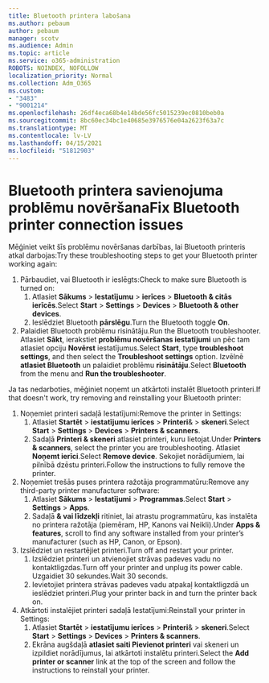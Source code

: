 ```yaml
---
title: Bluetooth printera labošana
ms.author: pebaum
author: pebaum
manager: scotv
ms.audience: Admin
ms.topic: article
ms.service: o365-administration
ROBOTS: NOINDEX, NOFOLLOW
localization_priority: Normal
ms.collection: Adm_O365
ms.custom:
- "3483"
- "9001214"
ms.openlocfilehash: 26df4eca68b4e14bde56fc5015239ec0810beb0a
ms.sourcegitcommit: 8bc60ec34bc1e40685e3976576e04a2623f63a7c
ms.translationtype: MT
ms.contentlocale: lv-LV
ms.lasthandoff: 04/15/2021
ms.locfileid: "51812903"
---
```

# <a name="fix-bluetooth-printer-connection-issues"></a><span data-ttu-id="a782c-102">Bluetooth printera savienojuma problēmu novēršana</span><span class="sxs-lookup"><span data-stu-id="a782c-102">Fix Bluetooth printer connection issues</span></span>

<span data-ttu-id="a782c-103">Mēģiniet veikt šīs problēmu novēršanas darbības, lai Bluetooth printeris atkal darbojas:</span><span class="sxs-lookup"><span data-stu-id="a782c-103">Try these troubleshooting steps to get your Bluetooth printer working again:</span></span>


1. <span data-ttu-id="a782c-104">Pārbaudiet, vai Bluetooth ir ieslēgts:</span><span class="sxs-lookup"><span data-stu-id="a782c-104">Check to make sure Bluetooth is turned on:</span></span>
    1. <span data-ttu-id="a782c-105">Atlasiet **Sākums**  >  **Iestatījumu**  >  **ierīces**  >  **Bluetooth & citās ierīcēs**.</span><span class="sxs-lookup"><span data-stu-id="a782c-105">Select **Start** > **Settings** > **Devices** > **Bluetooth & other devices**.</span></span>
    2. <span data-ttu-id="a782c-106">Ieslēdziet Bluetooth **pārslēgu**.</span><span class="sxs-lookup"><span data-stu-id="a782c-106">Turn the Bluetooth toggle **On**.</span></span>
2. <span data-ttu-id="a782c-107">Palaidiet Bluetooth problēmu risinātāju.</span><span class="sxs-lookup"><span data-stu-id="a782c-107">Run the Bluetooth troubleshooter.</span></span> <br>
    <span data-ttu-id="a782c-108">Atlasiet **Sākt**, ierakstiet **problēmu novēršanas iestatījumi** un pēc tam atlasiet opciju **Novērst** iestatījumus.</span><span class="sxs-lookup"><span data-stu-id="a782c-108">Select **Start**, type **troubleshoot settings**, and then select the **Troubleshoot settings** option.</span></span> <span data-ttu-id="a782c-109">Izvēlnē **atlasiet Bluetooth** un palaidiet problēmu **risinātāju**.</span><span class="sxs-lookup"><span data-stu-id="a782c-109">Select **Bluetooth** from the menu and **Run the troubleshooter**.</span></span>

<span data-ttu-id="a782c-110">Ja tas nedarboties, mēģiniet noņemt un atkārtoti instalēt Bluetooth printeri.</span><span class="sxs-lookup"><span data-stu-id="a782c-110">If that doesn't work, try removing and reinstalling your Bluetooth printer:</span></span>

1. <span data-ttu-id="a782c-111">Noņemiet printeri sadaļā Iestatījumi:</span><span class="sxs-lookup"><span data-stu-id="a782c-111">Remove the printer in Settings:</span></span>
    1. <span data-ttu-id="a782c-112">Atlasiet **Startēt**  >  **iestatījumu ierīces**  >  **Printeri**&  >  **skeneri**.</span><span class="sxs-lookup"><span data-stu-id="a782c-112">Select **Start** > **Settings** > **Devices** > **Printers & scanners**.</span></span>
    2. <span data-ttu-id="a782c-113">Sadaļā **Printeri & skeneri** atlasiet printeri, kuru lietojat.</span><span class="sxs-lookup"><span data-stu-id="a782c-113">Under **Printers & scanners**, select the printer you are troubleshooting.</span></span> <span data-ttu-id="a782c-114">Atlasiet **Noņemt ierīci**.</span><span class="sxs-lookup"><span data-stu-id="a782c-114">Select **Remove device**.</span></span> <span data-ttu-id="a782c-115">Sekojiet norādījumiem, lai pilnībā dzēstu printeri.</span><span class="sxs-lookup"><span data-stu-id="a782c-115">Follow the instructions to fully remove the printer.</span></span>
2. <span data-ttu-id="a782c-116">Noņemiet trešās puses printera ražotāja programmatūru:</span><span class="sxs-lookup"><span data-stu-id="a782c-116">Remove any third-party printer manufacturer software:</span></span>
    1. <span data-ttu-id="a782c-117">Atlasiet **Sākums**  >  **Iestatījumi**  >  **Programmas**.</span><span class="sxs-lookup"><span data-stu-id="a782c-117">Select **Start** > **Settings** > **Apps**.</span></span>
    2. <span data-ttu-id="a782c-118">Sadaļā **& vai līdzekļi** ritiniet, lai atrastu programmatūru, kas instalēta no printera ražotāja (piemēram, HP, Kanons vai Neikli).</span><span class="sxs-lookup"><span data-stu-id="a782c-118">Under **Apps & features**, scroll to find any software installed from your printer’s manufacturer (such as HP, Canon, or Epson).</span></span>
3. <span data-ttu-id="a782c-119">Izslēdziet un restartējiet printeri.</span><span class="sxs-lookup"><span data-stu-id="a782c-119">Turn off and restart your printer.</span></span>
   1. <span data-ttu-id="a782c-120">Izslēdziet printeri un atvienojiet strāvas padeves vadu no kontaktligzdas.</span><span class="sxs-lookup"><span data-stu-id="a782c-120">Turn off your printer and unplug its power cable.</span></span> <span data-ttu-id="a782c-121">Uzgaidiet 30 sekundes.</span><span class="sxs-lookup"><span data-stu-id="a782c-121">Wait 30 seconds.</span></span> 
   2. <span data-ttu-id="a782c-122">Ievietojiet printera strāvas padeves vadu atpakaļ kontaktligzdā un ieslēdziet printeri.</span><span class="sxs-lookup"><span data-stu-id="a782c-122">Plug your printer back in and turn the printer back on.</span></span>
4. <span data-ttu-id="a782c-123">Atkārtoti instalējiet printeri sadaļā Iestatījumi:</span><span class="sxs-lookup"><span data-stu-id="a782c-123">Reinstall your printer in Settings:</span></span>
    1. <span data-ttu-id="a782c-124">Atlasiet **Startēt**  >  **iestatījumu ierīces**  >  **Printeri**&  >  **skeneri**.</span><span class="sxs-lookup"><span data-stu-id="a782c-124">Select **Start** > **Settings** > **Devices** > **Printers & scanners**.</span></span>
    2. <span data-ttu-id="a782c-125">Ekrāna augšdaļā **atlasiet saiti Pievienot printeri** vai skeneri un izpildiet norādījumus, lai atkārtoti instalētu printeri.</span><span class="sxs-lookup"><span data-stu-id="a782c-125">Select the **Add printer or scanner** link at the top of the screen and follow the instructions to reinstall your printer.</span></span>
